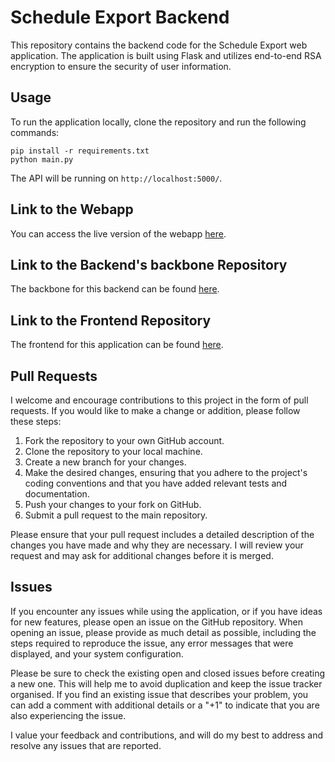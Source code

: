 # Schedule Export Backend

This repository contains the backend code for the Schedule Export web application. The application is built using Flask and utilizes end-to-end RSA encryption to ensure the security of user information.

## Usage

To run the application locally, clone the repository and run the following commands:

```
pip install -r requirements.txt
python main.py
```

The API will be running on `http://localhost:5000/`.

## Link to the Webapp

You can access the live version of the webapp [here](https://western-schedule-exporter.web.app/).

## Link to the Backend's backbone Repository

The backbone for this backend can be found [here](https://github.com/ameenalasady/uwoTimetableCSV).

## Link to the Frontend Repository

The frontend for this application can be found [here](https://github.com/ameenalasady/ScheduleExporterFrontEnd).

## Pull Requests

I welcome and encourage contributions to this project in the form of pull requests. If you would like to make a change or addition, please follow these steps:

1. Fork the repository to your own GitHub account.
2. Clone the repository to your local machine.
3. Create a new branch for your changes.
4. Make the desired changes, ensuring that you adhere to the project's coding conventions and that you have added relevant tests and documentation.
5. Push your changes to your fork on GitHub.
6. Submit a pull request to the main repository.

Please ensure that your pull request includes a detailed description of the changes you have made and why they are necessary. I will review your request and may ask for additional changes before it is merged.

## Issues

If you encounter any issues while using the application, or if you have ideas for new features, please open an issue on the GitHub repository. When opening an issue, please provide as much detail as possible, including the steps required to reproduce the issue, any error messages that were displayed, and your system configuration.

Please be sure to check the existing open and closed issues before creating a new one. This will help me to avoid duplication and keep the issue tracker organised. If you find an existing issue that describes your problem, you can add a comment with additional details or a "+1" to indicate that you are also experiencing the issue.

I value your feedback and contributions, and will do my best to address and resolve any issues that are reported.
